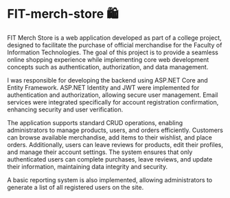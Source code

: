 # FIT-merch-store 🛍️

FIT Merch Store is a web application developed as part of a college project, designed to facilitate the purchase of official merchandise for the Faculty of Information Technologies. The goal of this project is to provide a seamless online shopping experience while implementing core web development concepts such as authentication, authorization, and data management.

I was responsible for developing the backend using ASP.NET Core and Entity Framework. ASP.NET Identity and JWT were implemented for authentication and authorization, allowing secure user management. Email services were integrated specifically for account registration confirmation, enhancing security and user verification.

The application supports standard CRUD operations, enabling administrators to manage products, users, and orders efficiently. Customers can browse available merchandise, add items to their wishlist, and place orders. Additionally, users can leave reviews for products, edit their profiles, and manage their account settings. The system ensures that only authenticated users can complete purchases, leave reviews, and update their information, maintaining data integrity and security.

A basic reporting system is also implemented, allowing administrators to generate a list of all registered users on the site.
